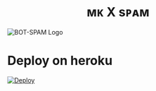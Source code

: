 <p align="center">
  <h1 align="center">
    <b>ᴍᴋ X sᴘᴀᴍ</b>
  </h1>
  <img src="https://te.legra.ph/file/a2beccc714b5f011dd42d.jpg" alt="BOT-SPAM Logo">
</p>

# Deploy on heroku

[![Deploy](https://www.herokucdn.com/deploy/button.svg)](https://heroku.com/deploy?template=https://github.com/ERR0rMK/SpamBotX)
